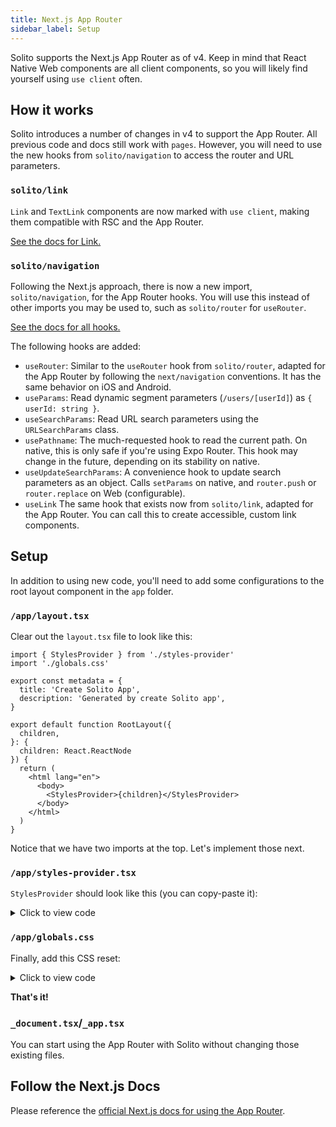 ```yaml
---
title: Next.js App Router
sidebar_label: Setup
---
```


Solito supports the Next.js App Router as of v4. Keep in mind that React Native Web components are all client components, so you will likely find yourself using `use client` often.

## How it works

Solito introduces a number of changes in v4 to support the App Router. All previous code and docs still work with `pages`. However, you will need to use the new hooks from `solito/navigation` to access the router and URL parameters.

### `solito/link`

`Link` and `TextLink` components are now marked with `use client`, making them compatible with RSC and the App Router.

[See the docs for Link.](/usage/link)

### `solito/navigation`

Following the Next.js approach, there is now a new import, `solito/navigation`, for the App Router hooks. You will use this instead of other imports you may be used to, such as `solito/router` for `useRouter`.

[See the docs for all hooks.](/app-directory/hooks)

The following hooks are added:

- `useRouter`: Similar to the `useRouter` hook from `solito/router`, adapted for the App Router by following the `next/navigation` conventions. It has the same behavior on iOS and Android.
- `useParams`: Read dynamic segment parameters (`/users/[userId]`) as `{ userId: string }`.
- `useSearchParams`: Read URL search parameters using the `URLSearchParams` class.
- `usePathname`: The much-requested hook to read the current path. On native, this is only safe if you're using Expo Router. This hook may change in the future, depending on its stability on native.
- `useUpdateSearchParams`: A convenience hook to update search parameters as an object. Calls `setParams` on native, and `router.push` or `router.replace` on Web (configurable).
- `useLink` The same hook that exists now from `solito/link`, adapted for the App Router. You can call this to create accessible, custom link components.

## Setup

In addition to using new code, you'll need to add some configurations to the root layout component in the `app` folder.

### `/app/layout.tsx`

Clear out the `layout.tsx` file to look like this:

```tsx
import { StylesProvider } from './styles-provider'
import './globals.css'

export const metadata = {
  title: 'Create Solito App',
  description: 'Generated by create Solito app',
}

export default function RootLayout({
  children,
}: {
  children: React.ReactNode
}) {
  return (
    <html lang="en">
      <body>
        <StylesProvider>{children}</StylesProvider>
      </body>
    </html>
  )
}
```

Notice that we have two imports at the top. Let's implement those next.

### `/app/styles-provider.tsx`

`StylesProvider` should look like this (you can copy-paste it):

<details>

<summary>Click to view code</summary>

```tsx
// @ts-nocheck
'use client'
import { useServerInsertedHTML } from 'next/navigation'
import { StyleSheet } from 'react-native'

export function StylesProvider({ children }: { children: React.ReactNode }) {
  useServerInsertedHTML(() => {
    const sheet = StyleSheet.getSheet()
    return (
      <style
        dangerouslySetInnerHTML={{ __html: sheet.textContent }}
        id={sheet.id}
      />
    )
  })
  return <>{children}</>
}
```

</details>

### `/app/globals.css`

Finally, add this CSS reset:

<details>

<summary>Click to view code</summary>

```css
html,
body,
#__next {
  width: 100%;
  /* To smooth any scrolling behavior */
  -webkit-overflow-scrolling: touch;
  margin: 0px;
  padding: 0px;
  /* Allows content to fill the viewport and go beyond the bottom */
  min-height: 100%;
}
#__next {
  flex-shrink: 0;
  flex-basis: auto;
  flex-direction: column;
  flex-grow: 1;
  display: flex;
  flex: 1;
}
html {
  scroll-behavior: smooth;
  /* Prevent text size change on orientation change https://gist.github.com/tfausak/2222823#file-ios-8-web-app-html-L138 */
  -webkit-text-size-adjust: 100%;
  height: 100%;
}
body {
  display: flex;
  /* Allows you to scroll below the viewport; default value is visible */
  overflow-y: auto;
  overscroll-behavior-y: none;
  text-rendering: optimizeLegibility;
  -webkit-font-smoothing: antialiased;
  -moz-osx-font-smoothing: grayscale;
  -ms-overflow-style: scrollbar;
}
```

</details>

**That's it!**

### `_document.tsx`/`_app.tsx`

You can start using the App Router with Solito without changing those existing files.

## Follow the Next.js Docs

Please reference the [official Next.js docs for using the App Router](https://nextjs.org/docs/app/building-your-application/upgrading/app-router-migration).
